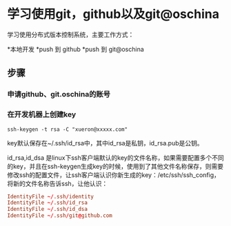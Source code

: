 # 学习使用git，github以及git@oschina

学习使用分布式版本控制系统，主要工作方式：

*本地开发
*push 到 github
*push 到 git@oschina

## 步骤

### 申请github、git.oschina的账号

### 在开发机器上创建key

```shell
ssh-keygen -t rsa -C "xueron@xxxxx.com"
```
key默认保存在~/.ssh/id_rsa中，其中id_rsa是私钥，id_rsa.pub是公钥。

id_rsa,id_dsa 是linux下ssh客户端默认的key的文件名称，如果需要配置多个不同的key，并且在ssh-keygen生成key的时候，使用到了其他文件名称保存，则需要修改ssh的配置文件，让ssh客户端认识你新生成的key：/etc/ssh/ssh_config，将新的文件名称告诉ssh，让他认识：

```conf
IdentityFile ~/.ssh/identity
IdentityFile ~/.ssh/id_rsa
IdentityFile ~/.ssh/id_dsa
IdentityFile ~/.ssh/git@github.com
```
